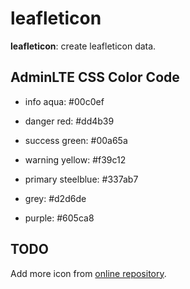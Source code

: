 <!-- README.md is generated from README.Rmd. -->
leafleticon
===========

**leafleticon**: create leafleticon data.

AdminLTE CSS Color Code
-----------------------

-   info aqua: \#00c0ef

-   danger red: \#dd4b39

-   success green: \#00a65a

-   warning yellow: \#f39c12

-   primary steelblue: \#337ab7

-   grey: \#d2d6de

-   purple: \#605ca8

TODO
----

Add more icon from [online repository](http://www.iconsdb.com/).
